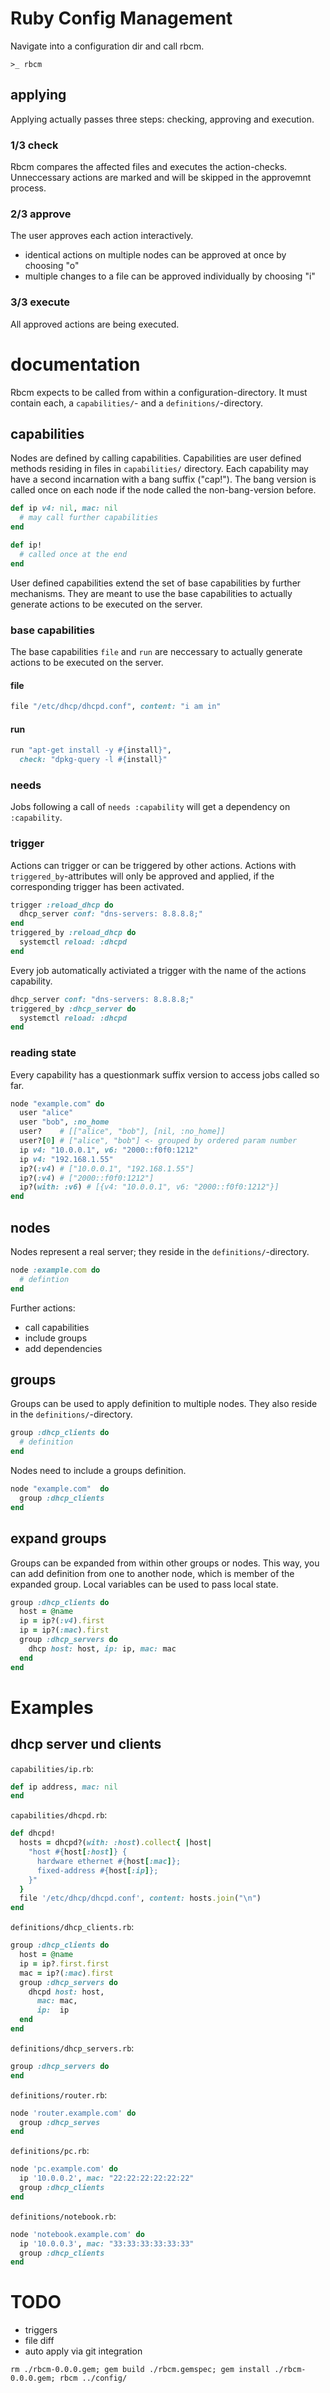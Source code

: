 Ruby Config Management
======================

Navigate into a configuration dir and call rbcm.

`>_ rbcm`

## applying

Applying actually passes three steps: checking, approving and execution.

### 1/3 check

Rbcm compares the affected files and executes the action-checks. Unneccessary
actions are marked and will be skipped in the approvemnt process.

### 2/3 approve

The user approves each action interactively.
 - identical actions on multiple nodes can be approved at once by choosing "o"
 - multiple changes to a file can be approved individually by choosing "i"

### 3/3 execute

All approved actions are being executed.

# documentation

Rbcm expects to be called from within a configuration-directory. It must contain
each, a `capabilities/`- and a `definitions/`-directory.

## capabilities

Nodes are defined by calling capabilities. Capabilities are user defined methods
residing in files in `capabilities/` directory. Each capability may have a
second incarnation with a bang suffix ("cap!"). The bang version is called once
on each node if the node called the non-bang-version before.

```ruby
def ip v4: nil, mac: nil
  # may call further capabilities
end

def ip!
  # called once at the end
end
```

User defined capabilities extend the set of base capabilities by further
mechanisms. They are meant to use the base capabilities to actually generate
actions to be executed on the server.

### base capabilities

The base capabilities `file` and `run` are neccessary to actually generate
actions to be executed on the server.

#### file

```ruby
file "/etc/dhcp/dhcpd.conf", content: "i am in"
```

#### run

```ruby
run "apt-get install -y #{install}",
  check: "dpkg-query -l #{install}"
```

### needs

Jobs following a call of `needs :capability` will get a dependency on
`:capability`.

### trigger

Actions can trigger or can be triggered by other actions. Actions with
`triggered_by`-attributes will only be approved and applied, if the
corresponding trigger has been activated.

```ruby
trigger :reload_dhcp do
  dhcp_server conf: "dns-servers: 8.8.8.8;"
end
triggered_by :reload_dhcp do
  systemctl reload: :dhcpd
end
```

Every job automatically activiated a trigger with the name of the actions
capability.

```ruby
dhcp_server conf: "dns-servers: 8.8.8.8;"
triggered_by :dhcp_server do
  systemctl reload: :dhcpd
end
```

### reading state

Every capability has a questionmark suffix version to access jobs called so far.

```ruby
node "example.com" do
  user "alice"
  user "bob", :no_home
  user?    # [["alice", "bob"], [nil, :no_home]]
  user?[0] # ["alice", "bob"] <- grouped by ordered param number
  ip v4: "10.0.0.1", v6: "2000::f0f0:1212"
  ip v4: "192.168.1.55"
  ip?(:v4) # ["10.0.0.1", "192.168.1.55"]
  ip?(:v4) # ["2000::f0f0:1212"]
  ip?(with: :v6) # [{v4: "10.0.0.1", v6: "2000::f0f0:1212"}]
end
```

## nodes

Nodes represent a real server; they reside in the `definitions/`-directory.

```ruby
node :example.com do
  # defintion
end
```

Further actions:
 - call capabilities
 - include groups
 - add dependencies

## groups

Groups can be used to apply definition to multiple nodes. They also reside in
the `definitions/`-directory.

```ruby
group :dhcp_clients do
  # definition
end
```

Nodes need to include a groups definition.

```ruby
node "example.com"  do
  group :dhcp_clients
end
```

## expand groups

Groups can be expanded from within other groups or nodes. This way, you can add
definition from one to another node, which is member of the expanded group.
Local variables can be used to pass local state.

```ruby
group :dhcp_clients do
  host = @name
  ip = ip?(:v4).first
  ip = ip?(:mac).first
  group :dhcp_servers do
    dhcp host: host, ip: ip, mac: mac
  end
end
```

# Examples

## dhcp server und clients

`capabilities/ip.rb`:
```ruby
def ip address, mac: nil
end  
```

`capabilities/dhcpd.rb`:
```ruby
def dhcpd!
  hosts = dhcpd?(with: :host).collect{ |host|
    "host #{host[:host]} {
      hardware ethernet #{host[:mac]};
      fixed-address #{host[:ip]};
    }"
  }
  file '/etc/dhcp/dhcpd.conf', content: hosts.join("\n")
end
```

`definitions/dhcp_clients.rb`:
```ruby
group :dhcp_clients do
  host = @name
  ip = ip?.first.first
  mac = ip?(:mac).first
  group :dhcp_servers do
    dhcpd host: host,
      mac: mac,
      ip:  ip
  end
end
```

`definitions/dhcp_servers.rb`:
```ruby
group :dhcp_servers do
end
```

`definitions/router.rb`:
```ruby
node 'router.example.com' do
  group :dhcp_serves
end
```

`definitions/pc.rb`:
```ruby
node 'pc.example.com' do
  ip '10.0.0.2', mac: "22:22:22:22:22:22"
  group :dhcp_clients
end
```

`definitions/notebook.rb`:
```ruby
node 'notebook.example.com' do
  ip '10.0.0.3', mac: "33:33:33:33:33:33"
  group :dhcp_clients
end
```

# TODO

- triggers
- file diff
- auto apply via git integration

`rm ./rbcm-0.0.0.gem; gem build ./rbcm.gemspec; gem install ./rbcm-0.0.0.gem; rbcm ../config/`
